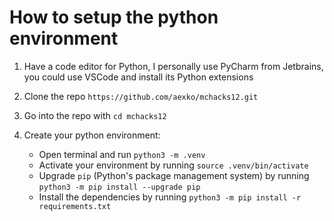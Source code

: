 # How to setup the python environment

1. Have a code editor for Python, I personally use PyCharm from Jetbrains, you could use VSCode and install its Python extensions

2. Clone the repo `https://github.com/aexko/mchacks12.git`

3. Go into the repo with `cd mchacks12`

4. Create your python environment:
    - Open terminal and run `python3 -m .venv`
    - Activate your environment by running `source .venv/bin/activate`
    - Upgrade `pip` (Python's package management system) by running `python3 -m pip install --upgrade pip`
    - Install the dependencies by running `python3 -m pip install -r requirements.txt`


